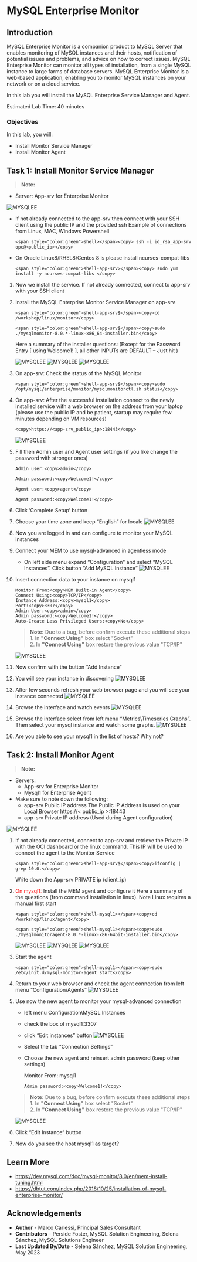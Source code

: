 # MySQL Enterprise Monitor

## Introduction
MySQL Enterprise Monitor is a companion product to MySQL Server that enables monitoring of MySQL instances and their hosts, notification of potential issues and problems, and advice on how to correct issues. MySQL Enterprise Monitor can monitor all types of installation, from a single MySQL instance to large farms of database servers. MySQL Enterprise Monitor is a web-based application, enabling you to monitor MySQL instances on your network or on a cloud service. 

In this lab you will install the MySQL Enterprise Service Manager and Agent.

Estimated Lab Time: 40 minutes




### Objectives
In this lab, you will:
* Install Monitor Service Manager
* Install Monitor Agent


## Task 1: Install Monitor Service Manager
> **Note:**
 * Server: App-srv for Enterprise Monitor

 ![MYSQLEE](images/monitor-set-up.png "monitor set up")


- If not already connected to the app-srv then connect with your SSH client using the public IP and the provided ssh Example of connections from Linux, MAC, Windows Powershell
    ```
    <span style="color:green">shell></span><copy> ssh -i id_rsa_app-srv opc@<public_ip></copy>
    ```

- On Oracle Linux8/RHEL8/Centos 8 is please install ncurses-compat-libs
    ```
    <span style="color:green">shell-app-srv></span><copy> sudo yum install -y ncurses-compat-libs </copy>
    ```
1. Now we install the service. If not already connected, connect to app-srv with your SSH client

2. Install the MySQL Enterprise Monitor Service Manager on app-srv
    ```
    <span style="color:green">shell-app-srv$</span><copy>cd /workshop/linux/monitor</copy>
    ```
    ```
    <span style="color:green">shell-app-srv$</span><copy>sudo ./mysqlmonitor-8.0.*-linux-x86_64-installer.bin</copy>
    ```
    Here a summary of the installer questions:
    (Except for the Password Entry [ using Welcome1! ], all other INPUTs are DEFAULT – Just hit <ENTER>)

    ![MYSQLEE](images/monitor-installer-questions-part1.png "monitor installer questions part1")
    ![MYSQLEE](images/monitor-installer-questions-part2.png "monitor installer questions part2")
    ![MYSQLEE](images/monitor-installer-questions-part3.png "monitor installer questions part3")

3. On app-srv: Check the status of the MySQL Monitor
    ```
    <span style="color:green">shell-app-srv$</span><copy>sudo /opt/mysql/enterprise/monitor/mysqlmonitorctl.sh status</copy>
    ```

4. On app-srv: After the successful installation connect to the newly installed service with a web browser on the address from your laptop (please use the public IP and be patient, startup may require few minutes depending on VM resources)
    ```
    <copy>https://<app-srv_public_ip>:18443</copy>
    ```
    ![MYSQLEE](images/monitor-landing-page.png "monitor landing page")

5. Fill then Admin user and Agent user settings (if you like change the password with stronger ones) 
    ```
    Admin user:<copy>admin</copy>
    ```
    ```
    Admin password:<copy>Welcome1!</copy>
    ```
    ```
    Agent user:<copy>agent</copy>
    ```
    ```
    Agent password:<copy>Welcome1!</copy>
    ```

6. Click ‘Complete Setup’ button

7. Choose your time zone and keep “English” for locale
    ![MYSQLEE](images/monitor-time-zone.png "monitor time zone")

8. Now you are logged in and can configure to monitor your MySQL instances

9. Connect your MEM to use mysql-advanced in agentless mode
    * On left side menu expand “Configuration” and select “MySQL Instances”. Click button “Add MySQL Instance”
    ![MYSQLEE](images/monitor-add-instance.png "monitor add instance")

10. Insert connection data to your instance on mysql1  
    ```
    Monitor From:<copy>MEM Built-in Agent</copy>
    Connect Using:<copy>TCP/IP</copy>
    Instance Address:<copy>mysql1</copy>
    Port:<copy>3307</copy>
    Admin User:<copy>admin</copy>
    Admin password:<copy>Welcome1!</copy>
    Auto-Create Less Privileged Users:<copy>No</copy>
    ```

    > **Note:**
        Due to a bug, before confirm execute these additional steps  
        1. In **"Connect Using"** box select "Socket"  
        2. In **"Connect Using"** box restore the previous value "TCP/IP"  

    ![MYSQLEE](images/monitor-connect-instance.png "monitor connect instance")

11. Now confirm with the button “Add Instance”

12. You will see your instance in discovering
    ![MYSQLEE](images/monitor-instance-discovering.png "monitor instance discovering")

13. After few seconds refresh your web browser page and you will see your instance connected
    ![MYSQLEE](images/monitor-instance-connected.png "monitor instance connected")

14. Browse the interface and watch events
    ![MYSQLEE](images/monitor-watch-events.png "monitor watch events")

15. Browse the interface select from left menu “Metrics\Timeseries Graphs”. 
    Then select your mysql instance and watch some graphs.
    ![MYSQLEE](images/monitor-watch-graphs.png "monitor watch graphs")

16. Are you able to see your mysql1 in the list of hosts? Why not?


## Task 2: Install Monitor Agent
> **Note:**
 * Servers:
    * App-srv for Enterprise Monitor
    * Mysql1 for Enterprise Agent
 * Make sure to note down the following:
    * app-srv Public IP address 
    The Public IP Address is used on your Local Browser https://< public\_ip >:18443
    * app-srv Private IP address (Used during Agent configuration)

![MYSQLEE](images/monitor-agent-set-up.png "monitor agent set up")

1. If not already connected, connect to app-srv and retrieve the Private IP with the OCI dashboard or the linux command. This IP will be used to connect the agent to the Monitor Service
    ```
    <span style="color:green">shell-app-srv$</span><copy>ifconfig | grep 10.0.</copy>
    ```

    Write down the App-srv PRIVATE ip (client_ip)

2. <span style="color:red">On mysql1:</span> Install the MEM agent and configure it
    Here a summary of the questions (from command installation in linux). Note Linux requires a manual first start
    ```
    <span style="color:green">shell-mysql1></span><copy>cd /workshop/linux/agent</copy>
    ```
    ```
    <span style="color:green">shell-mysql1></span><copy>sudo ./mysqlmonitoragent-8.0.*-linux-x86-64bit-installer.bin</copy>
    ```

    ![MYSQLEE](images/monitor-agent-installer-questions-part1.png "monitor agent installer questions part1")
    ![MYSQLEE](images/monitor-agent-installer-questions-part2.png "monitor agent installer questions part2")
    ![MYSQLEE](images/monitor-agent-installer-questions-part3.png "monitor agent installer questions part3")

3. Start the agent
    ```
    <span style="color:green">shell-mysql1></span><copy>sudo /etc/init.d/mysql-monitor-agent start</copy>
    ```

4. Return to your web browser and check the agent connection from left menu “Configuration\Agents”
    ![MYSQLEE](images/monitor-agents.png "monitor agents")

5. Use now the new agent to monitor your mysql-advanced connection
    * left menu Configuration\MySQL Instances
    * check the box of mysql1:3307
    * click “Edit instances” button
    ![MYSQLEE](images/monitor-mysql-advanced.png "monitor mysql advanced")
    * Select the tab “Connection Settings”
    * Choose the new agent and reinsert admin password (keep other settings)
        
        Monitor From: mysql1
        ```
        Admin password:<copy>Welcome1!</copy>
        ```

    > **Note:**
        Due to a bug, before confirm execute these additional steps  
        1. In **"Connect Using"** box select "Socket"  
        2. In **"Connect Using"** box restore the previous value "TCP/IP"  

    ![MYSQLEE](images/monitor-new-agent.png "monitor new agent")



6. Click “Edit Instance” button

7. Now do you see the host mysql1 as target?


## Learn More
* https://dev.mysql.com/doc/mysql-monitor/8.0/en/mem-install-tuning.html
* https://dbtut.com/index.php/2018/10/25/installation-of-mysql-enterprise-monitor/

## Acknowledgements
* **Author** - Marco Carlessi, Principal Sales Consultant
* **Contributors** -  Perside Foster, MySQL Solution Engineering, Selena Sánchez, MySQL Solutions Engineer
* **Last Updated By/Date** - Selena Sánchez, MySQL Solution Engineering, May 2023
